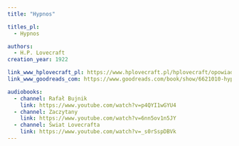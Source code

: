 ```yaml
---
title: "Hypnos"

titles_pl:
  - Hypnos

authors:
  - H.P. Lovecraft
creation_year: 1922

link_www_hplovecraft_pl: https://www.hplovecraft.pl/hplovecraft/opowiadania-nowele-powiesci/hypnos/
link_www_goodreads_com: https://www.goodreads.com/book/show/6621010-hypnos

audiobooks:
  - channel: Rafał Bujnik
    link: https://www.youtube.com/watch?v=p4QYI1wGYU4
  - channel: Zaczytany
    link: https://www.youtube.com/watch?v=6nn5ov1n5JY
  - channel: Świat Lovecrafta
    link: https://www.youtube.com/watch?v=_s0rSspDBVk
---
```


